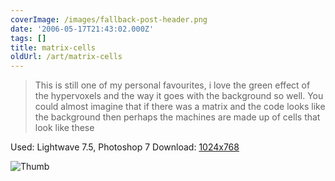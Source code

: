 ```yaml
---
coverImage: /images/fallback-post-header.png
date: '2006-05-17T21:43:02.000Z'
tags: []
title: matrix-cells
oldUrl: /art/matrix-cells
---
```


> This is still one of my personal favourites, i love the green effect of the hypervoxels and the way it goes with the background so well. You could almost imagine that if there was a matrix and the code looks like the background then perhaps the machines are made up of cells that look like these

Used: Lightwave 7.5, Photoshop 7
Download: [1024x768](https://www.mikecann.co.uk/Images/Art-Full/matrix-cells.jpg)

![Thumb](https://www.mikecann.co.uk/Images/Art-Thumbs/matrix-cells.gif "Thumb")
